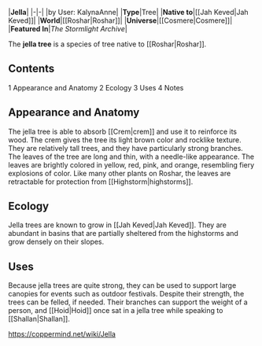 |**Jella**|
|-|-|
|by User: KalynaAnne|
|**Type**|Tree|
|**Native to**|[[Jah Keved\|Jah Keved]]|
|**World**|[[Roshar\|Roshar]]|
|**Universe**|[[Cosmere\|Cosmere]]|
|**Featured In**|*The Stormlight Archive*|

The **jella tree** is a species of tree native to [[Roshar\|Roshar]].

## Contents

1 Appearance and Anatomy
2 Ecology
3 Uses
4 Notes


## Appearance and Anatomy
The jella tree is able to absorb [[Crem\|crem]] and use it to reinforce its wood. The crem gives the tree its light brown color and rocklike texture. They are relatively tall trees, and they have particularly strong branches. The leaves of the tree are long and thin, with a needle-like appearance. The leaves are brightly colored in yellow, red, pink, and orange, resembling fiery explosions of color. Like many other plants on Roshar, the leaves are retractable for protection from [[Highstorm\|highstorms]].

## Ecology
Jella trees are known to grow in [[Jah Keved\|Jah Keved]]. They are abundant in basins that are partially sheltered from the highstorms and grow densely on their slopes.

## Uses
Because jella trees are quite strong, they can be used to support large canopies for events such as outdoor festivals. Despite their strength, the trees can be felled, if needed. Their branches can support the weight of a person, and [[Hoid\|Hoid]] once sat in a jella tree while speaking to [[Shallan\|Shallan]].



https://coppermind.net/wiki/Jella